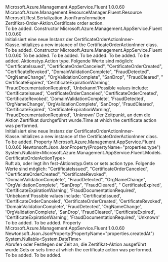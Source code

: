 <Type Name="CertificateOrderActionInner" FullName="Microsoft.Azure.Management.AppService.Fluent.Models.CertificateOrderActionInner">
  <TypeSignature Language="C#" Value="public class CertificateOrderActionInner : Microsoft.Azure.Management.ResourceManager.Fluent.Resource" />
  <TypeSignature Language="ILAsm" Value=".class public auto ansi beforefieldinit CertificateOrderActionInner extends Microsoft.Azure.Management.ResourceManager.Fluent.Resource" />
  <TypeSignature Language="DocId" Value="T:Microsoft.Azure.Management.AppService.Fluent.Models.CertificateOrderActionInner" />
  <TypeSignature Language="VB.NET" Value="Public Class CertificateOrderActionInner&#xA;Inherits Resource" />
  <TypeSignature Language="F#" Value="type CertificateOrderActionInner = class&#xA;    inherit Resource" />
  <AssemblyInfo>
    <AssemblyName>Microsoft.Azure.Management.AppService.Fluent</AssemblyName>
    <AssemblyVersion>1.0.0.60</AssemblyVersion>
  </AssemblyInfo>
  <Base>
    <BaseTypeName>Microsoft.Azure.Management.ResourceManager.Fluent.Resource</BaseTypeName>
  </Base>
  <Interfaces />
  <Attributes>
    <Attribute>
      <AttributeName>Microsoft.Rest.Serialization.JsonTransformation</AttributeName>
    </Attribute>
  </Attributes>
  <Docs>
    <summary>
            <span data-ttu-id="43bff-101">Zertifikat-Order-Aktion.</span><span class="sxs-lookup"><span data-stu-id="43bff-101">Certificate order action.</span></span>
            </summary>
    <remarks>To be added.</remarks>
  </Docs>
  <Members>
    <Member MemberName=".ctor">
      <MemberSignature Language="C#" Value="public CertificateOrderActionInner ();" />
      <MemberSignature Language="ILAsm" Value=".method public hidebysig specialname rtspecialname instance void .ctor() cil managed" />
      <MemberSignature Language="DocId" Value="M:Microsoft.Azure.Management.AppService.Fluent.Models.CertificateOrderActionInner.#ctor" />
      <MemberSignature Language="VB.NET" Value="Public Sub New ()" />
      <MemberType>Constructor</MemberType>
      <AssemblyInfo>
        <AssemblyName>Microsoft.Azure.Management.AppService.Fluent</AssemblyName>
        <AssemblyVersion>1.0.0.60</AssemblyVersion>
      </AssemblyInfo>
      <Parameters />
      <Docs>
        <summary>
            <span data-ttu-id="43bff-102">Initialisiert eine neue Instanz der CertificateOrderActionInner-Klasse.</span><span class="sxs-lookup"><span data-stu-id="43bff-102">Initializes a new instance of the CertificateOrderActionInner class.</span></span>
            </summary>
        <remarks>To be added.</remarks>
      </Docs>
    </Member>
    <Member MemberName=".ctor">
      <MemberSignature Language="C#" Value="public CertificateOrderActionInner (string location = null, string id = null, string name = null, string type = null, System.Collections.Generic.IDictionary&lt;string,string&gt; tags = null, Nullable&lt;Microsoft.Azure.Management.AppService.Fluent.Models.CertificateOrderActionType&gt; certificateOrderActionType = null, Nullable&lt;DateTime&gt; createdAt = null);" />
      <MemberSignature Language="ILAsm" Value=".method public hidebysig specialname rtspecialname instance void .ctor(string location, string id, string name, string type, class System.Collections.Generic.IDictionary`2&lt;string, string&gt; tags, valuetype System.Nullable`1&lt;valuetype Microsoft.Azure.Management.AppService.Fluent.Models.CertificateOrderActionType&gt; certificateOrderActionType, valuetype System.Nullable`1&lt;valuetype System.DateTime&gt; createdAt) cil managed" />
      <MemberSignature Language="DocId" Value="M:Microsoft.Azure.Management.AppService.Fluent.Models.CertificateOrderActionInner.#ctor(System.String,System.String,System.String,System.String,System.Collections.Generic.IDictionary{System.String,System.String},System.Nullable{Microsoft.Azure.Management.AppService.Fluent.Models.CertificateOrderActionType},System.Nullable{System.DateTime})" />
      <MemberSignature Language="VB.NET" Value="Public Sub New (Optional location As String = null, Optional id As String = null, Optional name As String = null, Optional type As String = null, Optional tags As IDictionary(Of String, String) = null, Optional certificateOrderActionType As Nullable(Of CertificateOrderActionType) = null, Optional createdAt As Nullable(Of DateTime) = null)" />
      <MemberSignature Language="F#" Value="new Microsoft.Azure.Management.AppService.Fluent.Models.CertificateOrderActionInner : string * string * string * string * System.Collections.Generic.IDictionary&lt;string, string&gt; * Nullable&lt;Microsoft.Azure.Management.AppService.Fluent.Models.CertificateOrderActionType&gt; * Nullable&lt;DateTime&gt; -&gt; Microsoft.Azure.Management.AppService.Fluent.Models.CertificateOrderActionInner" Usage="new Microsoft.Azure.Management.AppService.Fluent.Models.CertificateOrderActionInner (location, id, name, type, tags, certificateOrderActionType, createdAt)" />
      <MemberType>Constructor</MemberType>
      <AssemblyInfo>
        <AssemblyName>Microsoft.Azure.Management.AppService.Fluent</AssemblyName>
        <AssemblyVersion>1.0.0.60</AssemblyVersion>
      </AssemblyInfo>
      <Parameters>
        <Parameter Name="location" Type="System.String" />
        <Parameter Name="id" Type="System.String" />
        <Parameter Name="name" Type="System.String" />
        <Parameter Name="type" Type="System.String" />
        <Parameter Name="tags" Type="System.Collections.Generic.IDictionary&lt;System.String,System.String&gt;" />
        <Parameter Name="certificateOrderActionType" Type="System.Nullable&lt;Microsoft.Azure.Management.AppService.Fluent.Models.CertificateOrderActionType&gt;" />
        <Parameter Name="createdAt" Type="System.Nullable&lt;System.DateTime&gt;" />
      </Parameters>
      <Docs>
        <param name="location">To be added.</param>
        <param name="id">To be added.</param>
        <param name="name">To be added.</param>
        <param name="type">To be added.</param>
        <param name="tags">To be added.</param>
        <param name="certificateOrderActionType"><span data-ttu-id="43bff-103">Aktionstyp.</span><span class="sxs-lookup"><span data-stu-id="43bff-103">Action type.</span></span> <span data-ttu-id="43bff-104">Folgende Werte sind möglich: "CertificateIssued", "CertificateOrderCanceled", "CertificateOrderCreated", "CertificateRevoked", "DomainValidationComplete", "FraudDetected", "OrgNameChange", "OrgValidationComplete", "SanDrop", "FraudCleared", " CertificateExpired', 'CertificateExpirationWarning', 'FraudDocumentationRequired', 'Unbekannt'</span><span class="sxs-lookup"><span data-stu-id="43bff-104">Possible values include: 'CertificateIssued', 'CertificateOrderCanceled', 'CertificateOrderCreated', 'CertificateRevoked', 'DomainValidationComplete', 'FraudDetected', 'OrgNameChange', 'OrgValidationComplete', 'SanDrop', 'FraudCleared', 'CertificateExpired', 'CertificateExpirationWarning', 'FraudDocumentationRequired', 'Unknown'</span></span></param>
        <param name="createdAt"><span data-ttu-id="43bff-105">Der Zeitpunkt, an dem die Aktion Zertifikat durchgeführt wurde.</span><span class="sxs-lookup"><span data-stu-id="43bff-105">Time at which the certificate action was performed.</span></span></param>
        <summary>
            <span data-ttu-id="43bff-106">Initialisiert eine neue Instanz der CertificateOrderActionInner-Klasse.</span><span class="sxs-lookup"><span data-stu-id="43bff-106">Initializes a new instance of the CertificateOrderActionInner class.</span></span>
            </summary>
        <remarks>To be added.</remarks>
      </Docs>
    </Member>
    <Member MemberName="CertificateOrderActionType">
      <MemberSignature Language="C#" Value="public Nullable&lt;Microsoft.Azure.Management.AppService.Fluent.Models.CertificateOrderActionType&gt; CertificateOrderActionType { get; set; }" />
      <MemberSignature Language="ILAsm" Value=".property instance valuetype System.Nullable`1&lt;valuetype Microsoft.Azure.Management.AppService.Fluent.Models.CertificateOrderActionType&gt; CertificateOrderActionType" />
      <MemberSignature Language="DocId" Value="P:Microsoft.Azure.Management.AppService.Fluent.Models.CertificateOrderActionInner.CertificateOrderActionType" />
      <MemberSignature Language="VB.NET" Value="Public Property CertificateOrderActionType As Nullable(Of CertificateOrderActionType)" />
      <MemberSignature Language="F#" Value="member this.CertificateOrderActionType : Nullable&lt;Microsoft.Azure.Management.AppService.Fluent.Models.CertificateOrderActionType&gt; with get, set" Usage="Microsoft.Azure.Management.AppService.Fluent.Models.CertificateOrderActionInner.CertificateOrderActionType" />
      <MemberType>Property</MemberType>
      <AssemblyInfo>
        <AssemblyName>Microsoft.Azure.Management.AppService.Fluent</AssemblyName>
        <AssemblyVersion>1.0.0.60</AssemblyVersion>
      </AssemblyInfo>
      <Attributes>
        <Attribute>
          <AttributeName>Newtonsoft.Json.JsonProperty(PropertyName="properties.type")</AttributeName>
        </Attribute>
      </Attributes>
      <ReturnValue>
        <ReturnType>System.Nullable&lt;Microsoft.Azure.Management.AppService.Fluent.Models.CertificateOrderActionType&gt;</ReturnType>
      </ReturnValue>
      <Docs>
        <summary>
            <span data-ttu-id="43bff-107">Ruft ab, oder legt ihn fest-Aktionstyp.</span><span class="sxs-lookup"><span data-stu-id="43bff-107">Gets or sets action type.</span></span> <span data-ttu-id="43bff-108">Folgende Werte sind möglich: "CertificateIssued", "CertificateOrderCanceled", "CertificateOrderCreated", "CertificateRevoked", "DomainValidationComplete", "FraudDetected", "OrgNameChange", "OrgValidationComplete", "SanDrop", "FraudCleared", " CertificateExpired', 'CertificateExpirationWarning', 'FraudDocumentationRequired', 'Unbekannt'</span><span class="sxs-lookup"><span data-stu-id="43bff-108">Possible values include: 'CertificateIssued', 'CertificateOrderCanceled', 'CertificateOrderCreated', 'CertificateRevoked', 'DomainValidationComplete', 'FraudDetected', 'OrgNameChange', 'OrgValidationComplete', 'SanDrop', 'FraudCleared', 'CertificateExpired', 'CertificateExpirationWarning', 'FraudDocumentationRequired', 'Unknown'</span></span>
            </summary>
        <value>To be added.</value>
        <remarks>To be added.</remarks>
      </Docs>
    </Member>
    <Member MemberName="CreatedAt">
      <MemberSignature Language="C#" Value="public Nullable&lt;DateTime&gt; CreatedAt { get; set; }" />
      <MemberSignature Language="ILAsm" Value=".property instance valuetype System.Nullable`1&lt;valuetype System.DateTime&gt; CreatedAt" />
      <MemberSignature Language="DocId" Value="P:Microsoft.Azure.Management.AppService.Fluent.Models.CertificateOrderActionInner.CreatedAt" />
      <MemberSignature Language="VB.NET" Value="Public Property CreatedAt As Nullable(Of DateTime)" />
      <MemberSignature Language="F#" Value="member this.CreatedAt : Nullable&lt;DateTime&gt; with get, set" Usage="Microsoft.Azure.Management.AppService.Fluent.Models.CertificateOrderActionInner.CreatedAt" />
      <MemberType>Property</MemberType>
      <AssemblyInfo>
        <AssemblyName>Microsoft.Azure.Management.AppService.Fluent</AssemblyName>
        <AssemblyVersion>1.0.0.60</AssemblyVersion>
      </AssemblyInfo>
      <Attributes>
        <Attribute>
          <AttributeName>Newtonsoft.Json.JsonProperty(PropertyName="properties.createdAt")</AttributeName>
        </Attribute>
      </Attributes>
      <ReturnValue>
        <ReturnType>System.Nullable&lt;System.DateTime&gt;</ReturnType>
      </ReturnValue>
      <Docs>
        <summary>
            <span data-ttu-id="43bff-109">Abrufen oder Festlegen der Zeit an, die Zertifikat-Aktion ausgeführt wurde.</span><span class="sxs-lookup"><span data-stu-id="43bff-109">Gets or sets time at which the certificate action was performed.</span></span>
            </summary>
        <value>To be added.</value>
        <remarks>To be added.</remarks>
      </Docs>
    </Member>
  </Members>
</Type>
